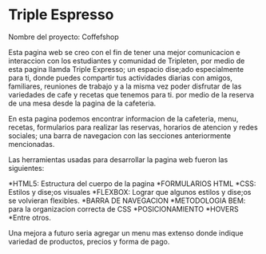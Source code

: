 # Triple Espresso
Nombre del proyecto: Coffefshop

Esta pagina web se creo con el fin de tener una mejor comunicacion e interaccion con los estudiantes y comunidad de Tripleten, 
por medio de esta pagina llamda Triple Expresso; un espacio dise;ado especialmente para ti, donde puedes compartir tus actividades diarias con amigos, familiares, reuniones de trabajo y a la misma vez poder disfrutar de las variedades de cafe y recetas que tenemos para ti. por medio de la reserva de una mesa desde la pagina de la cafeteria.

En esta pagina podemos encontrar informacion de la cafeteria, menu, recetas, formularios para realizar las reservas, horarios de atencion y redes sociales; una barra de navegacion con las secciones anteriormente mencionadas.

Las herramientas usadas para desarrollar la pagina web fueron las siguientes:

*HTML5: Estructura del cuerpo de la pagina
*FORMULARIOS HTML
*CSS: Estilos y dise;os visuales 
*FLEXBOX: Lograr que algunos estilos y dise;os se volvieran flexibles.
*BARRA DE NAVEGACION
*METODOLOGIA BEM: para la organizacion correcta de CSS
*POSICIONAMIENTO
*HOVERS
*Entre otros.

Una mejora a futuro seria agregar un menu mas extenso donde indique variedad de productos, precios y forma de pago.
